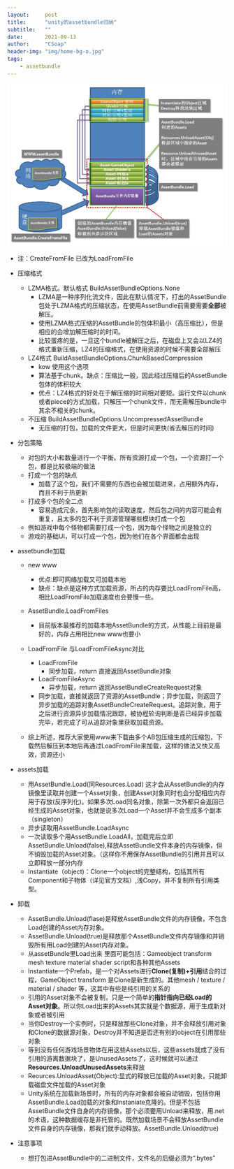 ```yaml
---
layout:     post
title:      "unity的assetbundle归纳"
subtitle:   ""
date:       2021-09-13
author:     "CSoap"
header-img: "img/home-bg-o.jpg"
tags:
    - assetbundle
---
```


![ab内存引用](/img/in-post/post-js-version/ab_1.png "ab内存引用")

- 注：CreateFromFile 已改为LoadFromFile

- 压缩格式
    - LZMA格式。默认格式 BuildAssetBundleOptions.None
        - LZMA是一种序列化流文件，因此在默认情况下，打出的AssetBundle包处于LZMA格式的压缩状态，在使用AssetBundle前需要需要**全部**被解压。
        - 使用LZMA格式压缩的AssetBundle的包体积最小（高压缩比），但是相应的会增加解压缩时的时间。
        - 比较蛋疼的是，一旦这个bundle被解压之后，在磁盘上又会以LZ4的格式重新压缩，LZ4的压缩格式，在使用资源的时候不需要全部解压
    - LZ4格式 BuildAssetBundleOptions.ChunkBasedCompression
        - kow 使用这个选项
        - 算法基于chunk。缺点：压缩比一般，因此经过压缩后的AssetBundle包体的体积较大
        - 优点：LZ4格式的好处在于解压缩的时间相对要短。运行文件以chunk或者piece的方式加载，只解压一个chunk文件，而无需解压bundle中其余不相关的chunk。
    - 不压缩 BuildAssetBundleOptions.UncompressedAssetBundle
        - 无压缩的打包，加载的文件更大，但是时间更快(省去解压的时间)
- 分包策略
    - 对包的大小和数量进行一个平衡。所有资源打成一个包，一个资源打一个包，都是比较极端的做法
    - 打成一个包的缺点
        - 加载了这个包，我们不需要的东西也会被加载进来，占用额外内存，而且不利于热更新
    - 打成多个包的全二点
        - 容易造成冗余，首先影响包的读取速度，然后包之间的内容可能会有重复，且太多的包不利于资源管理哪些模块打成一个包
    - 例如游戏中每个怪物都需要打成一个包，因为每个怪物之间是独立的
    - 游戏的基础UI，可以打成一个包，因为他们在各个界面都会出现
- assetbundle加载
    - new www
        - 优点:即可网络加载又可加载本地
        - 缺点：缺点是这种方式加载资源，所占的内存要比LoadFromFile高，相比LoadFromFile加载速度也会要慢一些。
    - AssetBundle.LoadFromFiles
        - 目前版本最推荐的加载本地AssetBundle的方式，从性能上目前是最好的，内存占用相比new www也要小
    - LoadFromFile 与LoadFromFileAsync对比
        - LoadFromFile
            - 同步加载，return 直接返回AssetBundle对象
        - LoadFromFileAsync
            - 异步加载，return 返回AssetBundleCreateRequest对象
        - 同步加载，直接就返回了资源的AssetBundle；异步加载，则返回了异步加载的追踪对象AssetBundleCreateRequest。追踪对象，用于之后进行资源异步加载情况跟踪，被协程轮询判断是否已经异步加载完毕，若完成了可从追踪对象里获取加载资源。

    - 综上所述，推荐大家使用www来下载由多个AB包压缩生成的压缩包，下载然后解压到本地后再通过LoadFromFile来加载，这样的做法又快又高效，资源还小
- assets加载
    - 用AssetBundle.Load(同Resources.Load) 这才会从AssetBundle的内存镜像里读取并创建一个Asset对象，创建Asset对象同时也会分配相应内存用于存放(反序列化)。如果多次Load同名对象，除第一次外都只会返回已经生成的Asset对象，也就是说多次Load一个Asset并不会生成多个副本（singleton）
    - 异步读取用AssetBundle.LoadAsync
    - 一次读取多个用AssetBundle.LoadAll，加载完后立即AssetBundle.Unload(false),释放AssetBundle文件本身的内存镜像，但不销毁加载的Asset对象。（这样你不用保存AssetBundle的引用并且可以立即释放一部分内存
    - Instantiate（object)：Clone一个object的完整结构，包括其所有Component和子物体（详见官方文档）,浅Copy，并不复制所有引用类型。
- 卸载
    - AssetBundle.Unload(flase)是释放AssetBundle文件的内存镜像，不包含Load创建的Asset内存对象。
    - AssetBundle.Unload(true)是释放那个AssetBundle文件内存镜像和并销毁所有用Load创建的Asset内存对象。
    - 从assetBundle里Load出来 里面可能包括：Gameobject transform mesh texture material shader script和各种其他Assets
    - Instantiate一个Prefab，是一个对Assets进行**Clone(复制)+引用**结合的过程，GameObject transform 是Clone是新生成的。其他mesh / texture / material / shader 等，这其中有些是纯引用的关系的
    - 引用的Asset对象不会被复制，只是一个简单的**指针指向已经Load的Asset对象**。所以你Load出来的Assets其实就是个数据源，用于生成新对象或者被引用
    - 当你Destroy一个实例时，只是释放那些Clone对象，并不会释放引用对象和Clone的数据源对象，Destroy并不知道是否还有别的object在引用那些对象
    - 等到没有任何游戏场景物体在用这些Assets以后，这些assets就成了没有引用的游离数据块了，是UnusedAssets了，这时候就可以通过**Resources.UnloadUnusedAssets**来释放
    - Reources.UnloadAsset(Object):显式的释放已加载的Asset对象，只能卸载磁盘文件加载的Asset对象
    - Unity系统在加载新场景时，所有的内存对象都会被自动销毁，包括你用AssetBundle.Load加载的对象和Instaniate克隆的。但是不包括AssetBundle文件自身的内存镜像，那个必须要用Unload来释放，用.net的术语，这种数据缓存是非托管的。既然加载场景不会释放AssetBundle文件自身的内存镜像，那我们就手动释放。AssetBundle.Unload(true)

- 注意事项
    - 想打包进AssetBundle中的二进制文件，文件名的后缀必须为“.bytes”